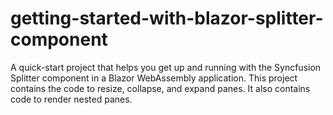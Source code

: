 # getting-started-with-blazor-splitter-component
A quick-start project that helps you get up and running with the Syncfusion Splitter component in a Blazor WebAssembly application. This project contains the code to resize, collapse, and expand panes. It also contains code to render nested panes.
